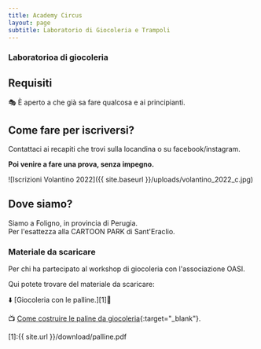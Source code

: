 ```yaml
---
title: Academy Circus
layout: page
subtitle: Laboratorio di Giocoleria e Trampoli
---
```


### Laboratorioa di giocoleria

## Requisiti
🎭 È aperto a che già sa fare qualcosa e ai principianti.

## Come fare per iscriversi?
Contattaci ai recapiti che trovi sulla locandina o su facebook/instagram.

**Poi venire a fare una prova, senza impegno.**

![Iscrizioni Volantino 2022]({{ site.baseurl }}/uploads/volantino_2022_c.jpg)

## Dove siamo?
Siamo a Foligno, in provincia di Perugia.  
Per l'esattezza alla CARTOON PARK di Sant'Eraclio.

### Materiale da scaricare

Per chi ha partecipato al workshop di giocoleria con l'associazione OASI.

Qui potete trovare del materiale da scaricare:

⬇️ [Giocoleria con le palline.][1]📄

📺 [Come costruire le paline da giocoleria](https://youtu.be/54uFbAGv4dU "Come costruire le paline da giocoleria"){:target="_blank"}.

[1]:{{ site.url }}/download/palline.pdf

